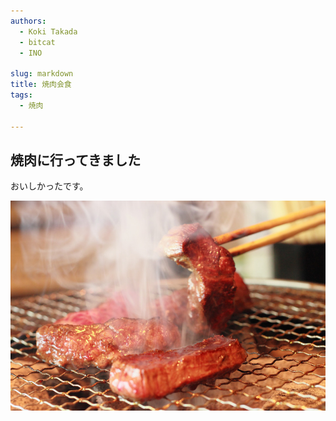 ```yaml
---
authors:
  - Koki Takada
  - bitcat
  - INO

slug: markdown
title: 焼肉会食
tags:
  - 焼肉

---
```


## 焼肉に行ってきました

おいしかったです。

![最高](gahag-0001541966-1.jpg)



